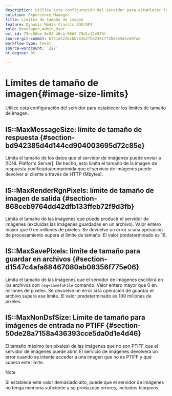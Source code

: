 ```yaml
---
description: Utilice esta configuración del servidor para establecer los límites de tamaño de imagen.
solution: Experience Manager
title: Límites de tamaño de imagen
feature: Dynamic Media Classic,SDK/API
role: Developer,Admin,User
exl-id: 75ec58ee-8c98-46cb-96b2-79d1c32e576f
source-git-commit: bf31e5226cbb763e2fb82391772b64e5d5c89fae
workflow-type: tm+mt
source-wordcount: '227'
ht-degree: 0%

---
```


# Límites de tamaño de imagen{#image-size-limits}

Utilice esta configuración del servidor para establecer los límites de tamaño de imagen.

## IS::MaxMessageSize: límite de tamaño de respuesta {#section-bd942385d4d144cd904003695d72c85e}

Limita el tamaño de los datos que el servidor de imágenes puede enviar a [!DNL Platform Server]. De hecho, esto limita el tamaño de la imagen de respuesta codificada/comprimida que el servicio de imágenes puede devolver al cliente a través de HTTP (Mbytes).

## IS::MaxRenderRgnPixels: límite de tamaño de imagen de salida {#section-868ceb9764dd42dfb133ffeb72f9d3fb}

Limita el tamaño de las imágenes que puede producir el servidor de imágenes (excluidas las imágenes guardadas en un archivo). Valor entero mayor que 0 en millones de píxeles. Se devuelve un error si una operación de procesamiento supera el límite de tamaño. El valor predeterminado es 16.

## IS::MaxSavePixels: límite de tamaño para guardar en archivos {#section-d1547c4afa88467080ab08356f775e06}

Limita el tamaño de las imágenes que el servidor de imágenes escribirá en los archivos con `req=saveToFile` comando. Valor entero mayor que 0 en millones de píxeles. Se devuelve un error si la operación de guardar el archivo supera ese límite. El valor predeterminado es 100 millones de píxeles.

## IS::MaxNonDsfSize: Límite de tamaño para imágenes de entrada no PTIFF {#section-50de28a7158a436393cce5da0d1e4d46}

El tamaño máximo (en píxeles) de las imágenes que no son PTIFF que el servidor de imágenes puede abrir. El servicio de imágenes devolverá un error cuando se intente acceder a una imagen que no es PTIFF y que supera este límite.

>[!NOTE]
>
>Si establece este valor demasiado alto, puede que el servidor de imágenes no tenga memoria suficiente y se produzcan errores, incluidos bloqueos.
